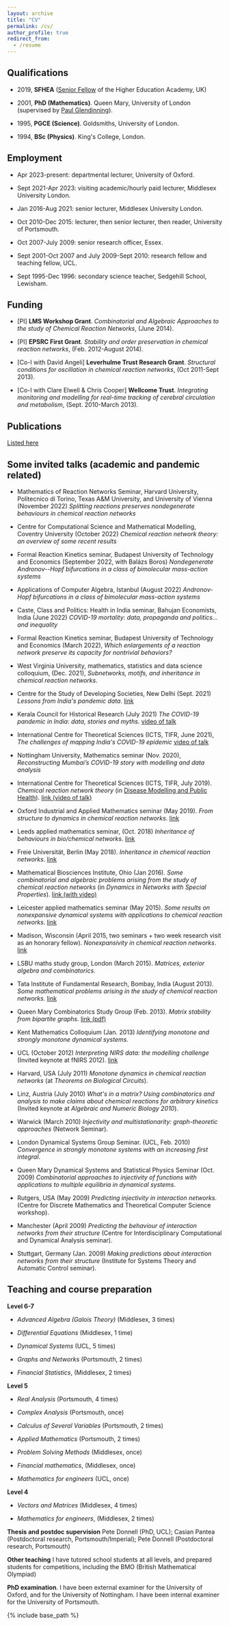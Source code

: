 ```yaml
---
layout: archive
title: "CV"
permalink: /cv/
author_profile: true
redirect_from:
  - /resume
---
```


## Qualifications

* 2019, **SFHEA** ([Senior Fellow](https://www.advance-he.ac.uk/fellowship/senior-fellowship) of the Higher Education Academy, UK)

* 2001, **PhD (Mathematics)**. Queen Mary, University of London (supervised by [Paul Glendinning](https://en.wikipedia.org/wiki/Paul_Glendinning)). 

* 1995, **PGCE (Science)**. Goldsmiths, University of London.

* 1994, **BSc (Physics)**. King's College, London. 



## Employment

* Apr 2023-present: departmental lecturer, University of Oxford.

* Sept 2021-Apr 2023: visiting academic/hourly paid lecturer, Middlesex University London.

* Jan 2016-Aug 2021: senior lecturer, Middlesex University London.

* Oct 2010-Dec 2015: lecturer, then senior lecturer, then reader, University of Portsmouth. 

* Oct 2007-July 2009: senior research officer, Essex.

* Sept 2001-Oct 2007 and July 2009-Sept 2010: research fellow and teaching fellow, UCL.

* Sept 1995-Dec 1996: secondary science teacher, Sedgehill School, Lewisham.


## Funding
 
* [PI] **LMS Workshop Grant**. *Combinatorial and Algebraic Approaches to the study of Chemical Reaction Networks*, (June 2014).

* [PI] **EPSRC First Grant**. *Stability and order preservation in chemical reaction networks*, (Feb. 2012-August 2014). 

* [Co-I with David Angeli] **Leverhulme Trust Research Grant**. *Structural conditions for oscillation in chemical reaction networks*, (Oct 2011-Sept 2013). 

* [Co-I with Clare Elwell & Chris Cooper] **Wellcome Trust**. *Integrating monitoring and modelling for real-time tracking of cerebral circulation and metabolism*, (Sept. 2010-March 2013). 


## Publications

[Listed here](https://muradbanaji.github.io/publications/)


## Some invited talks (academic and pandemic related)

* Mathematics of Reaction Networks Seminar, Harvard University, Politecnico di Torino, Texas A&M University, and University of Vienna (November 2022) *Splitting reactions preserves nondegenerate behaviours in chemical reaction networks*

* Centre for Computational Science and Mathematical Modelling, Coventry University (October 2022) *Chemical reaction network theory: an overview of some recent results*

* Formal Reaction Kinetics seminar, Budapest University of Technology and Economics (September 2022, with Balázs Boros) *Nondegenerate Andronov--Hopf bifurcations in a class of bimolecular mass-action systems*

* Applications of Computer Algebra, Istanbul (August 2022) *Andronov-Hopf bifurcations in a class of bimolecular mass-action systems*

* Caste, Class and Politics: Health in India seminar, Bahujan Economists, India (June 2022) *COVID-19 mortality: data, propaganda and politics... and inequality*

* Formal Reaction Kinetics seminar, Budapest University of Technology and Economics (March 2022), *Which enlargements of a reaction network preserve its capacity for nontrivial behaviors?*

* West Virginia University, mathematics, statistics and data science colloquium, (Dec. 2021), *Subnetworks, motifs, and inheritance in chemical reaction networks*.

* Centre for the Study of Developing Societies, New Delhi (Sept. 2021) *Lessons from India's pandemic data*. [link](https://www.facebook.com/csdsdelhi/videos/576388253726279/)

* Kerala Council for Historical Research (July 2021) *The COVID-19 pandemic in India: data, stories and myths*. [video of talk](https://www.youtube.com/watch?v=YVAssVJbHpk)

* International Centre for Theoretical Sciences (ICTS, TIFR, June 2021), *The challenges of mapping India's COVID-19 epidemic* [video of talk](https://www.youtube.com/watch?v=dVSPlI9fzHo)

* Nottingham University, Mathematics seminar (Nov. 2020), *Reconstructing Mumbai’s COVID-19 story with modelling and data analysis*

* International Centre for Theoretical Sciences (ICTS, TIFR, July 2019). *Chemical reaction network theory* (in [Disease Modelling and Public Health](https://www.icts.res.in/discussion-meeting/dmph2019)). [link (video of talk)](https://www.youtube.com/watch?v=Y4334dk5uXQ)

* Oxford Industrial and Applied Mathematics seminar (May 2019). *From structure to dynamics in chemical reaction networks*. [link](http://www.maths.ox.ac.uk/node/30989)

* Leeds applied mathematics seminar, (Oct. 2018) *Inheritance of behaviours in bio/chemical networks*. [link](https://www1.maths.leeds.ac.uk/school/research/mathbiomed/seminars.html)

* Freie Universität, Berlin (May 2018). *Inheritance in chemical reaction networks*. [link](http://dynamics.mi.fu-berlin.de/lectures/oberseminar/18SS-oberseminar.php)

* Mathematical Biosciences Institute, Ohio (Jan 2016). *Some combinatorial and algebraic problems arising from the study of chemical reaction networks* (in *Dynamics in Networks with Special Properties*). [link (with video)](https://video.mbi.ohio-state.edu/video?view=speakers&id=11213&item=Murad%20Banaji)

* Leicester applied mathematics seminar (May 2015). *Some results on nonexpansive dynamical systems with applications to chemical reaction networks*. [link](http://www2.le.ac.uk/departments/mathematics/research/applied/applied\_seminar)

* Madison, Wisconsin (April 2015, two seminars + two week research visit as an honorary fellow). *Nonexpansivity in chemical reaction networks*. [link](http://www.math.wisc.edu/wiki/index.php/Applied/ACMS)

* LSBU maths study group, London (March 2015). *Matrices, exterior algebra and combinatorics*.

* Tata Institute of Fundamental Research, Bombay, India (August 2013). *Some mathematical problems arising in the study of chemical reaction networks*. [link](https://www.tcs.tifr.res.in/events/some-mathematical-problems-arising-study-chemical-reaction-networks)

* Queen Mary Combinatorics Study Group (Feb. 2013). *Matrix stability from bipartite graphs*. [link (pdf)](http://www.maths.qmul.ac.uk/~pjc/csgnotes/Matrix_talk.pdf)

* Kent Mathematics Colloquium (Jan. 2013) *Identifying monotone and strongly monotone dynamical systems*.

* UCL (October 2012) *Interpreting NIRS data: the modelling challenge* (Invited keynote at fNIRS 2012). [link](http://fnirs.org/fnirs2012.html)

* Harvard, USA (July 2011) *Monotone dynamics in chemical reaction networks* (at *Theorems on Biological Circuits*).

* Linz, Austria (July 2010) *What's in a matrix? Using combinatorics and analysis to make claims about chemical reactions for arbitrary kinetics* (Invited keynote at *Algebraic and Numeric Biology 2010*).

* Warwick (March 2010) *Injectivity and multistationarity: graph-theoretic approaches* (Network Seminar).

* London Dynamical Systems Group Seminar. (UCL, Feb. 2010) *Convergence in strongly monotone systems with an increasing first integral*. 

* Queen Mary Dynamical Systems and Statistical Physics Seminar (Oct. 2009) *Combinatorial approaches to injectivity of functions with applications to multiple equilibria in dynamical systems*.

* Rutgers, USA (May 2009) *Predicting injectivity in interaction networks*. (Centre for Discrete Mathematics and Theoretical Computer Science workshop).

* Manchester (April 2009) *Predicting the behaviour of interaction networks from their structure* (Centre for Interdisciplinary Computational and Dynamical Analysis seminar).

* Stuttgart, Germany (Jan. 2009) *Making predictions about interaction networks from their structure* (Institute for Systems Theory and Automatic Control seminar).

## Teaching and course preparation

**Level 6-7**

* *Advanced Algebra (Galois Theory)* (Middlesex, 3 times)

* *Differential Equations* (Middlesex, 1 time)

* *Dynamical Systems* (UCL, 5 times)

* *Graphs and Networks* (Portsmouth, 2 times)

* *Financial Statistics*, (Middlesex, 2 times)


**Level 5**

* *Real Analysis* (Portsmouth, 4 times)

* *Complex Analysis* (Portsmouth, once)

* *Calculus of Several Variables* (Portsmouth, 2 times)

* *Applied Mathematics* (Portsmouth, 2 times)

* *Problem Solving Methods* (Middlesex, once)

* *Financial mathematics*, (Middlesex, once)

* *Mathematics for engineers* (UCL, once)

**Level 4**

* *Vectors and Matrices* (Middlesex, 4 times)

* *Mathematics for engineers*, (Middlesex, 2 times)

**Thesis and postdoc supervision** Pete Donnell (PhD, UCL); Casian Pantea (Postdoctoral research, Portsmouth/Imperial); Pete Donnell (Postdoctoral research, Portsmouth)

**Other teaching** I have tutored school students at all levels, and prepared students for competitions, including the BMO (British Mathematical Olympiad)

**PhD examination**. I have been external examiner for the University of Oxford, and for the University of Nottingham. I have been internal examiner for the University of Portsmouth. 


{% include base_path %}

<!--- Education
======
* B.S. in GitHub, GitHub University, 2012
* M.S. in Jekyll, GitHub University, 2014
* Ph.D in Version Control Theory, GitHub University, 2018 (expected)

Work experience
======
* Summer 2015: Research Assistant
  * Github University
  * Duties included: Tagging issues
  * Supervisor: Professor Git

* Fall 2015: Research Assistant
  * Github University
  * Duties included: Merging pull requests
  * Supervisor: Professor Hub
  
Skills
======
* Skill 1
* Skill 2
  * Sub-skill 2.1
  * Sub-skill 2.2
  * Sub-skill 2.3
* Skill 3

Publications
======
  <ul>{% for post in site.publications %}
    {% include archive-single-cv.html %}
  {% endfor %}</ul>
  
Talks
======
  <ul>{% for post in site.talks %}
    {% include archive-single-talk-cv.html %}
  {% endfor %}</ul>
  
Teaching
======
  <ul>{% for post in site.teaching %}
    {% include archive-single-cv.html %}
  {% endfor %}</ul>
  
Service and leadership
======
* Currently signed in to 43 different slack teams  --->
